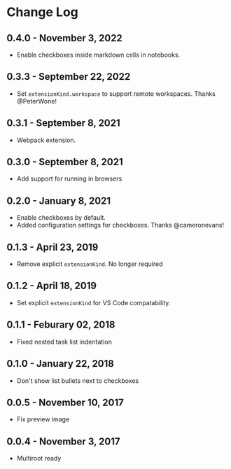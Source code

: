 # Change Log

## 0.4.0 - November 3, 2022
- Enable checkboxes inside markdown cells in notebooks.

## 0.3.3 - September 22, 2022
- Set `extensionKind.workspace` to support remote workspaces. Thanks @PeterWone!

## 0.3.1 - September 8, 2021
- Webpack extension. 

## 0.3.0 - September 8, 2021
- Add support for running in browsers

## 0.2.0 - January 8, 2021
- Enable checkboxes by default.
- Added configuration settings for checkboxes. Thanks @cameronevans!

## 0.1.3 - April 23, 2019
- Remove explicit `extensionKind`. No longer required

## 0.1.2 - April 18, 2019
- Set explicit `extensionKind` for VS Code compatability.

## 0.1.1 - Feburary 02, 2018
- Fixed nested task list indentation

## 0.1.0 - January 22, 2018
- Don't show list bullets next to checkboxes

## 0.0.5 - November 10, 2017
- Fix preview image

## 0.0.4 - November 3, 2017
- Multiroot ready
